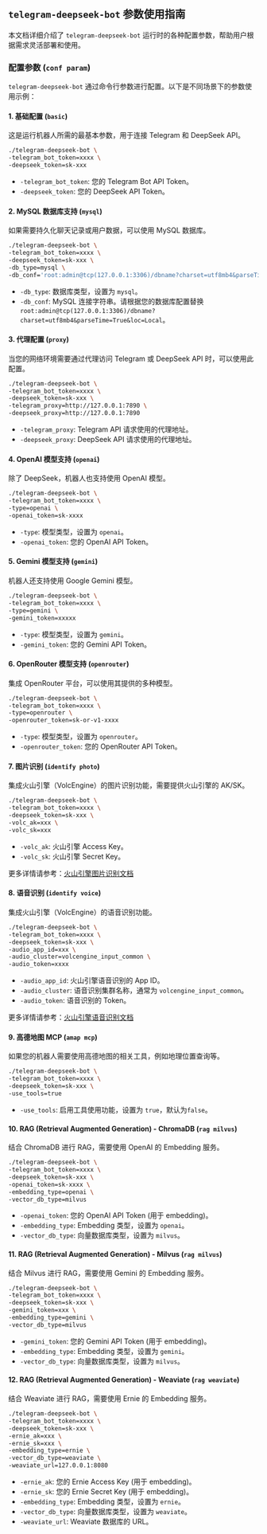 ## `telegram-deepseek-bot` 参数使用指南

本文档详细介绍了 `telegram-deepseek-bot` 运行时的各种配置参数，帮助用户根据需求灵活部署和使用。

### 配置参数 (`conf param`)

`telegram-deepseek-bot` 通过命令行参数进行配置。以下是不同场景下的参数使用示例：

#### 1\. 基础配置 (`basic`)

这是运行机器人所需的最基本参数，用于连接 Telegram 和 DeepSeek API。

```bash
./telegram-deepseek-bot \
-telegram_bot_token=xxxx \
-deepseek_token=sk-xxx
```

* `-telegram_bot_token`: 您的 Telegram Bot API Token。
* `-deepseek_token`: 您的 DeepSeek API Token。

#### 2\. MySQL 数据库支持 (`mysql`)

如果需要持久化聊天记录或用户数据，可以使用 MySQL 数据库。

```bash
./telegram-deepseek-bot \
-telegram_bot_token=xxxx \
-deepseek_token=sk-xxx \
-db_type=mysql \
-db_conf='root:admin@tcp(127.0.0.1:3306)/dbname?charset=utf8mb4&parseTime=True&loc=Local'
```

* `-db_type`: 数据库类型，设置为 `mysql`。
* `-db_conf`: MySQL 连接字符串。请根据您的数据库配置替换 `root:admin@tcp(127.0.0.1:3306)/dbname?charset=utf8mb4&parseTime=True&loc=Local`。

#### 3\. 代理配置 (`proxy`)

当您的网络环境需要通过代理访问 Telegram 或 DeepSeek API 时，可以使用此配置。

```bash
./telegram-deepseek-bot \
-telegram_bot_token=xxxx \
-deepseek_token=sk-xxx \
-telegram_proxy=http://127.0.0.1:7890 \
-deepseek_proxy=http://127.0.0.1:7890
```

* `-telegram_proxy`: Telegram API 请求使用的代理地址。
* `-deepseek_proxy`: DeepSeek API 请求使用的代理地址。

#### 4\. OpenAI 模型支持 (`openai`)

除了 DeepSeek，机器人也支持使用 OpenAI 模型。

```bash
./telegram-deepseek-bot \
-telegram_bot_token=xxxx \
-type=openai \
-openai_token=sk-xxxx
```

* `-type`: 模型类型，设置为 `openai`。
* `-openai_token`: 您的 OpenAI API Token。

#### 5\. Gemini 模型支持 (`gemini`)

机器人还支持使用 Google Gemini 模型。

```bash
./telegram-deepseek-bot \
-telegram_bot_token=xxxx \
-type=gemini \
-gemini_token=xxxxx
```

* `-type`: 模型类型，设置为 `gemini`。
* `-gemini_token`: 您的 Gemini API Token。

#### 6\. OpenRouter 模型支持 (`openrouter`)

集成 OpenRouter 平台，可以使用其提供的多种模型。

```bash
./telegram-deepseek-bot \
-telegram_bot_token=xxxx \
-type=openrouter \
-openrouter_token=sk-or-v1-xxxx
```

* `-type`: 模型类型，设置为 `openrouter`。
* `-openrouter_token`: 您的 OpenRouter API Token。

#### 7\. 图片识别 (`identify photo`)

集成火山引擎（VolcEngine）的图片识别功能，需要提供火山引擎的 AK/SK。

```bash
./telegram-deepseek-bot \
-telegram_bot_token=xxxx \
-deepseek_token=sk-xxx \
-volc_ak=xxx \
-volc_sk=xxx
```

* `-volc_ak`: 火山引擎 Access Key。
* `-volc_sk`: 火山引擎 Secret Key。

更多详情请参考：[火山引擎图片识别文档](https://www.volcengine.com/docs/6790/116987)

#### 8\. 语音识别 (`identify voice`)

集成火山引擎（VolcEngine）的语音识别功能。

```bash
./telegram-deepseek-bot \
-telegram_bot_token=xxxx \
-deepseek_token=sk-xxx \
-audio_app_id=xxx \
-audio_cluster=volcengine_input_common \
-audio_token=xxxx
```

* `-audio_app_id`: 火山引擎语音识别的 App ID。
* `-audio_cluster`: 语音识别集群名称，通常为 `volcengine_input_common`。
* `-audio_token`: 语音识别的 Token。

更多详情请参考：[火山引擎语音识别文档](https://www.volcengine.com/docs/6561/80816)

#### 9\. 高德地图 MCP (`amap mcp`)

如果您的机器人需要使用高德地图的相关工具，例如地理位置查询等。

```bash
./telegram-deepseek-bot \
-telegram_bot_token=xxxx \
-deepseek_token=sk-xxx \
-use_tools=true
```

* `-use_tools`: 启用工具使用功能，设置为 `true`，默认为`false`。

#### 10\. RAG (Retrieval Augmented Generation) - ChromaDB (`rag milvus`)

结合 ChromaDB 进行 RAG，需要使用 OpenAI 的 Embedding 服务。

```bash
./telegram-deepseek-bot \
-telegram_bot_token=xxxx \
-deepseek_token=sk-xxx \
-openai_token=sk-xxxx \
-embedding_type=openai \
-vector_db_type=milvus
```

* `-openai_token`: 您的 OpenAI API Token (用于 embedding)。
* `-embedding_type`: Embedding 类型，设置为 `openai`。
* `-vector_db_type`: 向量数据库类型，设置为 `milvus`。

#### 11\. RAG (Retrieval Augmented Generation) - Milvus (`rag milvus`)

结合 Milvus 进行 RAG，需要使用 Gemini 的 Embedding 服务。

```bash
./telegram-deepseek-bot \
-telegram_bot_token=xxxx \
-deepseek_token=sk-xxx \
-gemini_token=xxx \
-embedding_type=gemini \
-vector_db_type=milvus
```

* `-gemini_token`: 您的 Gemini API Token (用于 embedding)。
* `-embedding_type`: Embedding 类型，设置为 `gemini`。
* `-vector_db_type`: 向量数据库类型，设置为 `milvus`。

#### 12\. RAG (Retrieval Augmented Generation) - Weaviate (`rag weaviate`)

结合 Weaviate 进行 RAG，需要使用 Ernie 的 Embedding 服务。

```bash
./telegram-deepseek-bot \
-telegram_bot_token=xxxx \
-deepseek_token=sk-xxx \
-ernie_ak=xxx \
-ernie_sk=xxx \
-embedding_type=ernie \
-vector_db_type=weaviate \
-weaviate_url=127.0.0.1:8080
```

* `-ernie_ak`: 您的 Ernie Access Key (用于 embedding)。
* `-ernie_sk`: 您的 Ernie Secret Key (用于 embedding)。
* `-embedding_type`: Embedding 类型，设置为 `ernie`。
* `-vector_db_type`: 向量数据库类型，设置为 `weaviate`。
* `-weaviate_url`: Weaviate 数据库的 URL。

